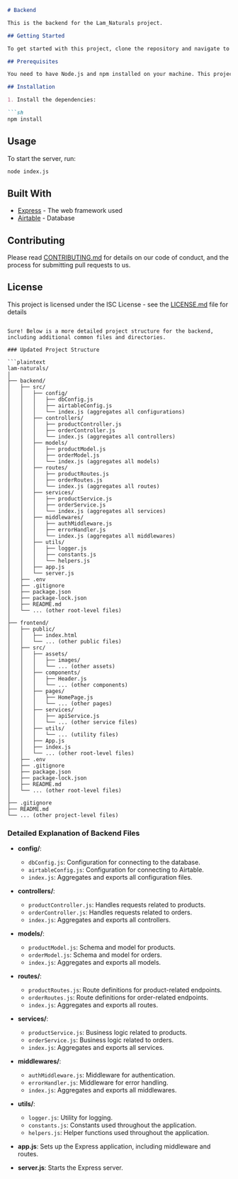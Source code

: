 ```md
# Backend

This is the backend for the Lam_Naturals project.

## Getting Started

To get started with this project, clone the repository and navigate to the `backend` directory.

## Prerequisites

You need to have Node.js and npm installed on your machine. This project was built using Node.js version 21.7.3 and npm version 10.5.0

## Installation

1. Install the dependencies:

```sh
npm install
```

## Usage

To start the server, run:

```sh
node index.js
```

## Built With

- [Express](https://expressjs.com/) - The web framework used
- [Airtable](https://airtable.com/) - Database

## Contributing

Please read [CONTRIBUTING.md](CONTRIBUTING.md) for details on our code of conduct, and the process for submitting pull requests to us.

## License

This project is licensed under the ISC License - see the [LICENSE.md](LICENSE.md) file for details
```

Sure! Below is a more detailed project structure for the backend, including additional common files and directories.

### Updated Project Structure

```plaintext
lam-naturals/
│
├── backend/
│   ├── src/
│   │   ├── config/
│   │   │   ├── dbConfig.js
│   │   │   ├── airtableConfig.js
│   │   │   └── index.js (aggregates all configurations)
│   │   ├── controllers/
│   │   │   ├── productController.js
│   │   │   ├── orderController.js
│   │   │   └── index.js (aggregates all controllers)
│   │   ├── models/
│   │   │   ├── productModel.js
│   │   │   ├── orderModel.js
│   │   │   └── index.js (aggregates all models)
│   │   ├── routes/
│   │   │   ├── productRoutes.js
│   │   │   ├── orderRoutes.js
│   │   │   └── index.js (aggregates all routes)
│   │   ├── services/
│   │   │   ├── productService.js
│   │   │   ├── orderService.js
│   │   │   └── index.js (aggregates all services)
│   │   ├── middlewares/
│   │   │   ├── authMiddleware.js
│   │   │   ├── errorHandler.js
│   │   │   └── index.js (aggregates all middlewares)
│   │   ├── utils/
│   │   │   ├── logger.js
│   │   │   ├── constants.js
│   │   │   └── helpers.js
│   │   ├── app.js
│   │   └── server.js
│   ├── .env
│   ├── .gitignore
│   ├── package.json
│   ├── package-lock.json
│   ├── README.md
│   └── ... (other root-level files)
│
├── frontend/
│   ├── public/
│   │   ├── index.html
│   │   └── ... (other public files)
│   ├── src/
│   │   ├── assets/
│   │   │   ├── images/
│   │   │   └── ... (other assets)
│   │   ├── components/
│   │   │   ├── Header.js
│   │   │   └── ... (other components)
│   │   ├── pages/
│   │   │   ├── HomePage.js
│   │   │   └── ... (other pages)
│   │   ├── services/
│   │   │   ├── apiService.js
│   │   │   └── ... (other service files)
│   │   ├── utils/
│   │   │   └── ... (utility files)
│   │   ├── App.js
│   │   ├── index.js
│   │   └── ... (other root-level files)
│   ├── .env
│   ├── .gitignore
│   ├── package.json
│   ├── package-lock.json
│   ├── README.md
│   └── ... (other root-level files)
│
├── .gitignore
├── README.md
└── ... (other project-level files)
```

### Detailed Explanation of Backend Files

- **config/**:
  - `dbConfig.js`: Configuration for connecting to the database.
  - `airtableConfig.js`: Configuration for connecting to Airtable.
  - `index.js`: Aggregates and exports all configuration files.

- **controllers/**:
  - `productController.js`: Handles requests related to products.
  - `orderController.js`: Handles requests related to orders.
  - `index.js`: Aggregates and exports all controllers.

- **models/**:
  - `productModel.js`: Schema and model for products.
  - `orderModel.js`: Schema and model for orders.
  - `index.js`: Aggregates and exports all models.

- **routes/**:
  - `productRoutes.js`: Route definitions for product-related endpoints.
  - `orderRoutes.js`: Route definitions for order-related endpoints.
  - `index.js`: Aggregates and exports all routes.

- **services/**:
  - `productService.js`: Business logic related to products.
  - `orderService.js`: Business logic related to orders.
  - `index.js`: Aggregates and exports all services.

- **middlewares/**:
  - `authMiddleware.js`: Middleware for authentication.
  - `errorHandler.js`: Middleware for error handling.
  - `index.js`: Aggregates and exports all middlewares.

- **utils/**:
  - `logger.js`: Utility for logging.
  - `constants.js`: Constants used throughout the application.
  - `helpers.js`: Helper functions used throughout the application.

- **app.js**: Sets up the Express application, including middleware and routes.
- **server.js**: Starts the Express server.
